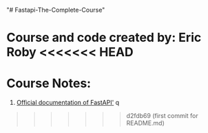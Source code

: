"# Fastapi-The-Complete-Course"

Course and code created by: Eric Roby
<<<<<<< HEAD
=======

# Course Notes:
1. <a href=https://fastapi.tiangolo.com/>Official documentation of FastAPI'</a>
q
>>>>>>> d2fdb69 (first commit for README.md)
